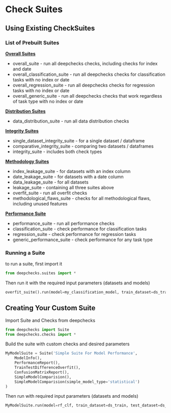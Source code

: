 # Check Suites

## Using Existing CheckSuites

### List of Prebuilt Suites

[**Overall Suites**](./overall_suite.py)

  - overall_suite - run all deepchecks checks, including checks for index and date
  - overall_classification_suite - run all deepchecks checks for classification tasks with no index or date
  - overall_regression_suite - run all deepchecks checks for regression tasks with no index or date
  - overall_generic_suite - run all deepchecks checks that work regardless of task type with no index or date

[**Distribution Suites**](./distribution_suite.py)

  - data_distribution_suite - run all data distribution checks

[**Integrity Suites**](./integrity_suite.py)

  - single_dataset_integrity_suite - for a single dataset / dataframe
  - comparative_integrity_suite - comparing two datasets / dataframes
  - integrity_suite - includes both check types 

[**Methodology Suites**](./methodology_suite.py)
  - index_leakage_suite - for datasets with an index column
  - date_leakage_suite - for datasets with a date column
  - data_leakage_suite  - for all datasets
  - leakage_suite - containing all three suites above
  - overfit_suite - run all overfit checks
  - methodological_flaws_suite - checks for all methodological flaws, including unused features
  
[**Performance Suite**](./performance_suite.py)
  - performance_suite - run all performance checks
  - classification_suite - check performance for classification tasks
  - regression_suite - check performance for regression tasks
  - generic_performance_suite - check performance for any task type

### Running a Suite
to run a suite, first import it

```python
from deepchecks.suites import *
```
Then run it with the required input parameters (datasets and models)
```python
overfit_suite().run(model=my_classification_model, train_dataset=ds_train, test_dataset=ds_test)
```

## Creating Your Custom Suite

Import Suite and Checks from deepchecks

```python
from deepchecks import Suite
from deepchecks.checks import *
```
Build the suite with custom checks and desired parameters
```python
MyModelSuite = Suite('Simple Suite For Model Performance',
    ModelInfo(),
    PerformanceReport(),
    TrainTestDifferenceOverfit(),
    ConfusionMatrixReport(),
    SimpleModelComparision(),
    SimpleModelComparision(simple_model_type='statistical')
)
```
Then run with required input parameters (datasets and models)
```python
MyModelSuite.run(model=rf_clf, train_dataset=ds_train, test_dataset=ds_test, check_datasets_policy='both')
```